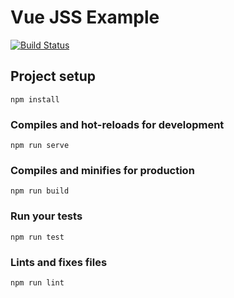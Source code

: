 # Vue JSS Example
[![Build Status](https://travis-ci.org/arktosk/vue-jss-project.svg?branch=master)](https://travis-ci.org/arktosk/vue-jss-project)

## Project setup
```
npm install
```

### Compiles and hot-reloads for development
```
npm run serve
```

### Compiles and minifies for production
```
npm run build
```

### Run your tests
```
npm run test
```

### Lints and fixes files
```
npm run lint
```
